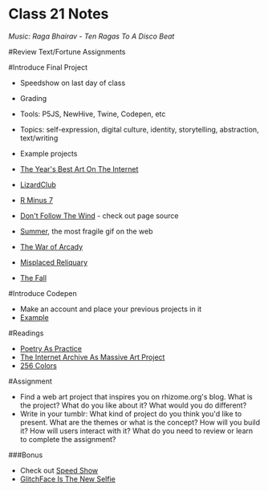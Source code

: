 Class 21 Notes
==============

*Music: Raga Bhairav - Ten Ragas To A Disco Beat*

#Review Text/Fortune Assignments

#Introduce Final Project

* Speedshow on last day of class
* Grading
* Tools: P5JS, NewHive, Twine, Codepen, etc
* Topics: self-expression, digital culture, identity, storytelling, abstraction, text/writing
* Example projects

* [The Year's Best Art On The Internet](http://www.fastcompany.com/3039947/the-years-best-art-on-the-internet)
* [LizardClub](http://www.james.trummerkind.com/lizardclub)
* [R Minus 7](http://newhive.com/melissabroder/rminus7?q=%40melissabroder+%23rminus7&e=a3JvU7)
* [Don't Follow The Wind](http://dontfollowthewind.info/) - check out page source
* [Summer](http://art.teleportacia.org/olia/summer/), the most fragile gif on the web
* [The War of Arcady](http://woodsofarcady.com/)
* [Misplaced Reliquary](http://www.paulcatanese.com/artwork/misplaced/index.html)
* [The Fall](http://media.rhizome.org/fall/childrens-lit.html)

#Introduce Codepen

* Make an account and place your previous projects in it
* [Example](http://codepen.io/carolineartz/pen/raRYYe)

#Readings

* [Poetry As Practice](http://rhizome.org/editorial/2015/mar/2/first-look-poetry/)
* [The Internet Archive As Massive Art Project](http://www.fastcolabs.com/3038062/the-internet-archive-as-massive-art-project)
* [256 Colors](http://www.fastcompany.com/3036241/this-film-is-made-from-3000-gifs)

#Assignment

* Find a web art project that inspires you on rhizome.org's blog. What is the project? What do you like about it? What would you do different? 
* Write in your tumblr: What kind of project do you think you'd like to present. What are the themes or what is the concept? How will you build it? How will users interact with it? What do you need to review or learn to complete the assignment?


###Bonus

* Check out [Speed Show](http://www.speedshow.net)
* [GlitchFace Is The New Selfie](http://www.fastcompany.com/3036029/app-economy/glitch-face-is-the-new-selfie)
